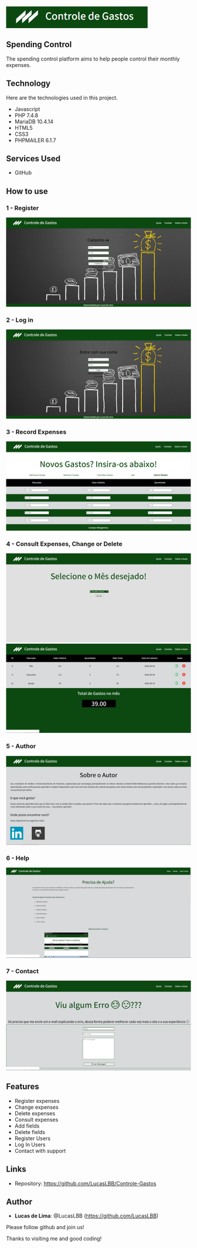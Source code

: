 ![Logo of the project](https://github.com/LucasLBB/Controle-Gastos/blob/master/readme_images/logoControle.PNG)
 
## Spending Control
 
The spending control platform aims to help people control their monthly expenses.
 
## Technology 
 
Here are the technologies used in this project.
 
* Javascript
* PHP 7.4.8
* MariaDB 10.4.14
* HTML5
* CSS3
* PHPMAILER 6.1.7

## Services Used
 
* GitHub
 
## How to use
 
### 1 - Register
![Register Screen](https://github.com/LucasLBB/Controle-Gastos/blob/master/readme_images/cadastro.PNG)
 

### 2 - Log in
![Login](https://github.com/LucasLBB/Controle-Gastos/blob/master/readme_images/login.PNG)


### 3 - Record Expenses 
![Record Expenses](https://github.com/LucasLBB/Controle-Gastos/blob/master/readme_images/restrito.PNG) 


### 4 - Consult Expenses, Change or Delete
![Consult Expenses](https://github.com/LucasLBB/Controle-Gastos/blob/master/readme_images/consulta.PNG)
![Consult Expenses](https://github.com/LucasLBB/Controle-Gastos/blob/master/readme_images/gastos.PNG)


### 5 - Author
![Author](https://github.com/LucasLBB/Controle-Gastos/blob/master/readme_images/autor.PNG)


### 6 - Help
![Help](https://github.com/LucasLBB/Controle-Gastos/blob/master/readme_images/ajuda.PNG)


### 7 - Contact
![Contact](https://github.com/LucasLBB/Controle-Gastos/blob/master/readme_images/contato.PNG)


## Features
 
   - Register expenses
   - Change expenses
   - Delete expenses
   - Consult expenses
   - Add fields
   - Delete fields
   - Register Users
   - Log In Users
   - Contact with support
 
## Links
 
  - Repository: https://github.com/LucasLBB/Controle-Gastos

 
## Author
 
* **Lucas de Lima**: @LucasLBB (https://github.com/LucasLBB)
 
 
Please follow github and join us!

Thanks to visiting me and good coding!

